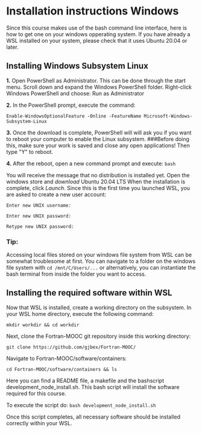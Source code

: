 # Installation instructions Windows

Since this course makes use of the bash command line interface, here is how to get one on your windows opperating system.
If you have already a WSL installed on your system, please check that it uses Ubuntu 20.04 or later.

## Installing Windows Subsystem Linux

**1.** 
Open PowerShell as Administrator. This can be done through the start menu. 
Scroll down and expand the Windows PowerShell folder. 
Right-click Windows PowerShell and choose: Run as Administrator 

**2.** 
In the PowerShell prompt, execute the command:
 
`Enable-WindowsOptionalFeature -Online -FeatureName Microsoft-Windows-Subsystem-Linux`

**3.**
Once the download is complete, PowerShell will will ask you if you want to reboot your computer to enable the Linux subsystem.
###Before doing this, make sure your work is saved and close any open applications!
Then type "Y" to reboot.

**4.**
After the reboot, open a new command prompt and execute:
`bash`

You will receive the message that no distribution is installed yet. 
Open the windows store and *download* Ubuntu 20.04 LTS
When the installation is complete, click *Launch*.
Since this is the first time you launched WSL, you are asked to create a new user account:

`Enter new UNIX username:`

`Enter new UNIX password:`

`Retype new UNIX password:`

### Tip:
Accessing local files stored on your windows file system from WSL can be somewhat troublesome at first.
You can navigate to a folder on the windows file system with 
`cd /mnt/C/Users/...`
or alternatively, you can instantiate the bash terminal from inside the folder you want to access.

## Installing the required software within WSL

Now that WSL is installed, create a working directory on the subsystem.
In your WSL home directory, execute the following command:

`mkdir workdir && cd workdir`

Next, clone the Fortran-MOOC git repository inside this working directory:

`git clone https://github.com/gjbex/Fortran-MOOC/`

Navigate to Fortran-MOOC/software/containers:

`cd Fortran-MOOC/software/containers && ls` 

Here you can find a README file, a makefile and the bashscript development_node_install.sh.
This bash script will install the software required for this course. 

To execute the script do:
`bash development_node_install.sh`

Once this script completes, all necessary software should be installed correctly within your WSL. 
